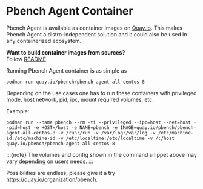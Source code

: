 # Pbench Agent Container

Pbench Agent is available as container images on [Quay.io](https://quay.io/organization/pbench). This makes Pbench Agent a distro-independent solution and it could also be used in any containerized ecosystem.

**Want to build container images from sources?**  
Follow [README](https://github.com/distributed-system-analysis/pbench/blob/main/agent/containers/images/README.md)

Running Pbench Agent container is as simple as  
```console
podman run quay.io/pbench/pbench-agent-all-centos-8
```  
Depending on the use cases one has to run these containers with privileged mode, host network, pid, ipc, mount required volumes, etc.

Example:
```console
podman run --name pbench --rm -ti --privileged --ipc=host --net=host --pid=host -e HOST=/host -e NAME=pbench -e IMAGE=quay.io/pbench/pbench-agent-all-centos-8 -v /run:/run -v /var/log:/var/log -v /etc/machine-id:/etc/machine-id -v /etc/localtime:/etc/localtime -v /:/host quay.io/pbench/pbench-agent-all-centos-8
```

:::{note}
The volumes and config shown in the command snippet above may vary depending on users needs.
:::

Possibilities are endless, please give it a try <https://quay.io/organization/pbench>.
